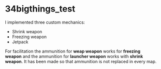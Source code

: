 # 34bigthings_test

I implemented three custom mechanics:

- Shrink weapon
- Freezing weapon
- Jetpack

For facilitation the ammunition for **weap weapon** works for **freezing weapon** and the ammunition for **launcher weapon** works with **shrink weapon**.
It has been made so that ammunition is not replaced in every map.
